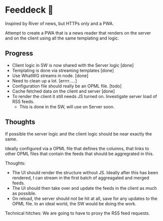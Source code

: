Feeddeck 💯
=========================

Inspired by River of news, but HTTPs only and a PWA.

Attempt to create a PWA that is a news reader that renders on the server and on the client using all the same templating and logic. 


Progress
--------

* Client logic in SW is now shared with the Server logic [done]
* Templating is done via streaming templates [done]
* Use WhatWG streams in node. [done]
* Need to clean up a lot. [errrr.....]
* Configuration file should really be an OPML file. [todo]
* Cache fetched data on the client and server [done]
* To render the client it still needs JS turned on. Investigate server 
  load of RSS feeds.
  * This is done in the SW, will use on Server soon.


Thoughts
--------

If possible the server logic and the client logic should be near exactly the same.

Ideally configured via a OPML file that defines the columns, that links to other OPML files that contain the feeds that should be aggregrated in this.

Thoughts: 

* The UI should render the structure without JS. Ideally after this has been
  rendered, I can stream in the first batch of aggreagated and merged feeds.  
* The UI should then take over and update the feeds in the client as much as 
  possible.
* On reload, the server should not be hit at all, save for any updates to the
  OPML file. In an ideal world, the SW would be doing the work.
  
  
Technical hitches:
  We are going to have to proxy the RSS feed requests.